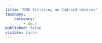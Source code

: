 ```yaml
---
title: "DNS filtering on Android devices"
taxonomy:
    category:
        - docs
published: false
visible: false
---
```

